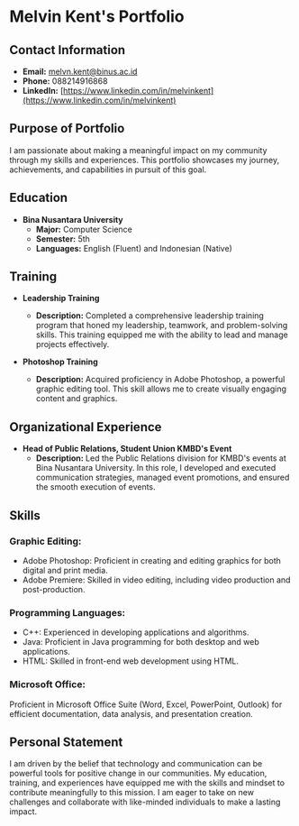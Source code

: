 # Melvin Kent's Portfolio

## Contact Information

- **Email:** [melvn.kent@binus.ac.id](mailto:melvn.kent@binus.ac.id)
- **Phone:** 088214916868
- **LinkedIn:** [https://www.linkedin.com/in/melvinkent](https://www.linkedin.com/in/melvinkent)

## Purpose of Portfolio

I am passionate about making a meaningful impact on my community through my skills and experiences. This portfolio showcases my journey, achievements, and capabilities in pursuit of this goal.

## Education

- **Bina Nusantara University**
  - **Major:** Computer Science
  - **Semester:** 5th
  - **Languages:** English (Fluent) and Indonesian (Native)

## Training

- **Leadership Training**
  - **Description:** Completed a comprehensive leadership training program that honed my leadership, teamwork, and problem-solving skills. This training equipped me with the ability to lead and manage projects effectively.

- **Photoshop Training**
  - **Description:** Acquired proficiency in Adobe Photoshop, a powerful graphic editing tool. This skill allows me to create visually engaging content and graphics.

## Organizational Experience

- **Head of Public Relations, Student Union KMBD's Event**
  - **Description:** Led the Public Relations division for KMBD's events at Bina Nusantara University. In this role, I developed and executed communication strategies, managed event promotions, and ensured the smooth execution of events.

## Skills

### Graphic Editing:

- Adobe Photoshop: Proficient in creating and editing graphics for both digital and print media.
- Adobe Premiere: Skilled in video editing, including video production and post-production.

### Programming Languages:

- C++: Experienced in developing applications and algorithms.
- Java: Proficient in Java programming for both desktop and web applications.
- HTML: Skilled in front-end web development using HTML.

### Microsoft Office:

Proficient in Microsoft Office Suite (Word, Excel, PowerPoint, Outlook) for efficient documentation, data analysis, and presentation creation.

## Personal Statement

I am driven by the belief that technology and communication can be powerful tools for positive change in our communities. My education, training, and experiences have equipped me with the skills and mindset to contribute meaningfully to this mission. I am eager to take on new challenges and collaborate with like-minded individuals to make a lasting impact.
